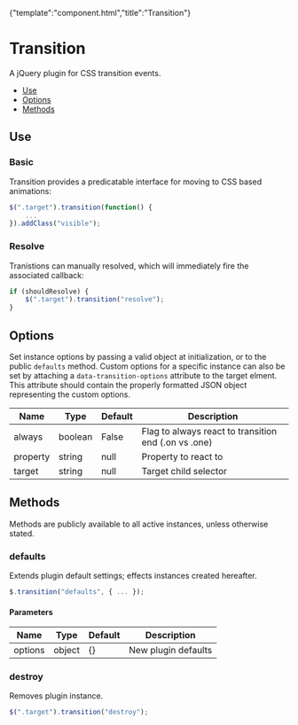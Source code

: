 {"template":"component.html","title":"Transition"}

# Transition

A jQuery plugin for CSS transition events.

* [Use](#use)
* [Options](#options)
* [Methods](#methods)


## Use 

### Basic

Transition provides a predicatable interface for moving to CSS based animations:

```javascript
$(".target").transition(function() {
	...
}).addClass("visible");
```

### Resolve

Tranistions can manually resolved, which will immediately fire the associated callback:

```javascript
if (shouldResolve) {
	$(".target").transition("resolve");
}
```

## Options

Set instance options by passing a valid object at initialization, or to the public `defaults` method. Custom options for a specific instance can also be set by attaching a `data-transition-options` attribute to the target elment. This attribute should contain the properly formatted JSON object representing the custom options.

| Name | Type | Default | Description |
| --- | --- | --- | --- |
| always | boolean | False | Flag to always react to transition end (.on vs .one) |
| property | string | null | Property to react to |
| target | string | null | Target child selector |

## Methods

Methods are publicly available to all active instances, unless otherwise stated.

### defaults

Extends plugin default settings; effects instances created hereafter.

```javascript
$.transition("defaults", { ... });
```

#### Parameters

| Name | Type | Default | Description |
| --- | --- | --- | --- |
| options | object | {} | New plugin defaults |

### destroy

Removes plugin instance.

```javascript
$(".target").transition("destroy");
```

